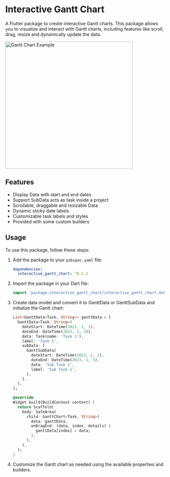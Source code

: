 # Interactive Gantt Chart

A Flutter package to create interactive Gantt charts. This package allows you to visualize and interact with Gantt charts, including features like scroll, drag, resize and dynamically update the data.

<img src="https://github.com/riVFerd/interactive_gantt_chart/blob/main/doc/example_chart.png?raw=true" height="400" alt="Gantt Chart Example">

## Features

- Display Data with start and end dates
- Support SubData acts as task inside a project
- Scrollable, draggable and resizable Data
- Dynamic sticky date labels
- Customizable task labels and styles
- Provided with some custom builders

## Usage

To use this package, follow these steps:

1. Add the package to your `pubspec.yaml` file:
    ```yaml
    dependencies:
      interactive_gantt_chart: ^0.1.1
    ```

2. Import the package in your Dart file:
    ```dart
    import 'package:interactive_gantt_chart/interactive_gantt_chart.dart';
    ```

3. Create data model and convert it to GanttData or GanttSubData and initialize the Gantt chart:
    ```dart
    List<GanttData<Task, String>> ganttData = [
      GanttData<Task, String>(
        dateStart: DateTime(2023, 1, 1),
        dateEnd: DateTime(2023, 1, 10),
        data: Task(name: 'Task 1'),
        label: 'Task 1',
        subData: [
          GanttSubData(
            dateStart: DateTime(2023, 1, 2),
            dateEnd: DateTime(2023, 1, 5),
            data: 'Sub Task 1',
            label: 'Sub Task 1',
          ),
        ],
      ),
    ];

    @override
    Widget build(BuildContext context) {
      return Scaffold(
        body: SafeArea(
          child: GanttChart<Task, String>(
            data: ganttData,
            onDragEnd: (data, index, details) {
              ganttData[index] = data;
            },
          ),
        ),
      );
    }
    ```

4. Customize the Gantt chart as needed using the available properties and builders.